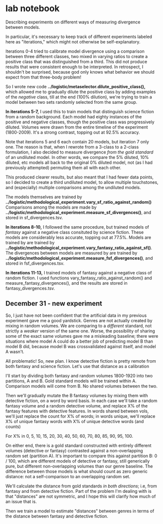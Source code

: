 lab notebook
=============

Describing experiments on different ways of measuring divergence between models.

In particular, it's necessary to keep track of different experiments labeled here as "iterations," which might not otherwise be self-explanatory.

Iterations 0-4 tried to calibrate model divergence using a comparison between three different classes, two mixed in varying ratios to create a positive class that was distinguished from a third. This did not produce results that were consistent enough to be interpreted. In retrospect, I shouldn't be surprised, because god only knows what behavior we should expect from that three-body problem!

So I wrote new code **../logistic/metaselector.dilute_positive_class(),** which allowed me to gradually dilute the positive class by adding examples of the *negative* class, till at the end (100% dilution), we're trying to train a model between two sets randomly selected from the same group.

**In iterations 5-7,** I used this to train models that distinguish science fiction from a random background. Each model had eighty instances of the positive and negative classes, though the positive class was progressively diluted. Volumes were drawn from the entire timeline of the experiment (1800-2009). It's a strong contrast, topping out at 92.5% accuracy. 

Note that iterations 5 and 6 each contain 20 models, but iteration 7 only one. The reason is that, when I rewrote from a 3-class to a 2-class formulation, I also decided to measure divergence *from the gold standard* of an undiluted model. In other words, we compare the 5% diluted, 10% diluted, etc models all back to the original 0% diluted model, not (as I had previously attempted) permuting them all with each other.

This produced clearer results, but also meant that I had fewer data points, so I decided to create a third undiluted model, to allow multiple touchstones, and (especially) multiple comparisons among the undiluted models.

The models themselves are trained by **../logistic/methodological_experiment.vary_sf_ratio_against_random()** Comparisons among the models are made by **../logistic/methodological_experiment.measure_sf_divergences()**, and stored in sf_divergences.tsv.

**In iterations 8-10,** I followed the same procedure, but trained models of *fantasy* against a negative class consituted by science fiction. These models are considerably less accurate, topping out at 77.5%. Models are trained by are trained by **../logistic/methodological_experiment.vary_fantasy_ratio_against_sf()**. The divergences between models are measured by are trained by **../logistic/methodological_experiment.measure_fsf_divergences()**, and stored in fsf_divergences.tsv.

**In iterations 11-13,** I trained models of fantasy against a negative class of random fiction. I used functions vary_fantasy_ratio_against_random() and measure_fantasy_divergences(), and the results are stored in fantasy_divergences.tsv.

December 31 - new experiment
----------------------------

So, I just have not been confident that the artificial data in my previous experiment gave me a good yardstick. Genres are not actually created by mixing in random volumes. We are comparing to a *different* standard, not strictly a *weaker* version of the same one. Worse, the possibility of sharing some of the exact same volumes gave me a misleading baseline; there were situations where model A could do a better job of predicting model B than model B did, because model B was crossvalidated against itself, and model A wasn't.

All problematic! So, new plan. I know detective fiction is pretty remote from both fantasy and science fiction. Let's use that distance as a calibration

I'll start by dividing both fantasy and random volumes 1800-1920 into two partitions, A and B. Gold standard models will be trained within A. Comparison models will come from B. No shared volumes between the two.

Then we'll gradually mutate the B fantasy volumes by mixing them with detective fiction, on a word by word basis. In each case we'll take a random fantasy volume and a random detective volume, and replace X% of the fantasy features with detective features. In words shared between vols, we'll just replace the count for X% of words; in words unique, we'll replace X% of unique fantasy words with X% of unique detective words (and counts)

For X% in 0, 5, 10, 15, 20, 30, 40, 50, 60, 70, 80, 85, 90, 95, 100.

On either end, there is a gold standard constructed with entirely different volumes (detective or fantasy) contrasted against a non-overlapping random set (partition A). It's important to compare this against partition B: 0 / 100, which are different models of detective or fantasy, still generically pure, but different non-overlapping volumes than our genre baseline. The difference between those models is what should count as zero generic distance: not a self-comparison to an overlapping random set.

We'll calculate the distance from gold standards *in both directions*; i.e, from fantasy and from detective fiction. Part of the problem I'm dealing with is that "distances" are not symmetric, and I hope this will clarify how much of an issue that is.

Then we train a model to estimate "distances" between genres in terms of the distance between fantasy and detective fiction.